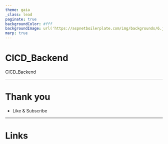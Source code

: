 ```yaml
---
theme: gaia
_class: lead
paginate: true
backgroundColor: #fff
backgroundImage: url('https://aspnetboilerplate.com/img/backgrounds/6.jpg')
marp: true
---
```


# CICD_Backend

CICD_Backend

---

# Thank you

- Like & Subscribe

---

# Links
